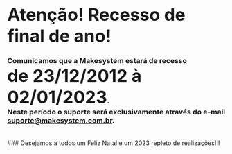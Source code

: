 ### <span style="font-size: 30pt;">Atenção! Recesso de final de ano!</span>

### Comunicamos que a <b>Makesystem</b> estará de <b>recesso</b><br/><span style="font-size: 30pt;">de 23/12/2012 à 02/01/2023</span>.<br/> Neste período o suporte será exclusivamente através do e-mail suporte@makesystem.com.br.
<br/>
### Desejamos a todos um Feliz Natal e um 2023 repleto de realizações!!!
<br/>